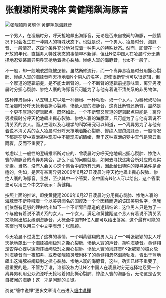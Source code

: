 张靓颖附灵魂体 黄健翔飙海豚音
====





![张靓颖附灵魂体 黄健翔飙海豚音](http://simg.sinajs.cn/blog7style/images/common/sg_trans.gif)





一个男人，在凌晨时分，呼天抢地飙出海豚音，无论是否来自被阉的海豚，一般情况下只会发生在一种男人的特殊状态下。也就是说，一个男人、凌晨时分、海豚音、一般情况，这四个条件充分地对应着一种男人的特殊状态。然而，即使在一个开放的年代，直播男人特殊状态的事情早不新鲜，但让N亿中国人在凌晨时分无选择地忍受某离异男呼天抢地着撕心裂肺、惨绝人寰的海豚音，也太不一般了。

不一般，却一般地依然能被逻辑。虽然断臂流行，而一个离异男凌晨时分用撕心裂肺、惨绝人寰的海豚音呼天抢地着N个男人的名字，即使很断臂也可以很逻辑，但一个厚道的逻辑前提，是不能太断臂的。一个不断臂的逻辑前提意味着，离异男凌晨时分撕心裂肺、惨绝人寰的海豚音只可能为了与他有着说不清关系的非男物体。

这种非男物体，从逻辑上可以是一种器械、一种动物、或一个女人。为器械或动物在凌晨时分呼天抢地着撕心裂肺、惨绝人寰的海豚音，这真比断臂还断臂，显然是一个更不厚道的逻辑起点。既然如此，一个不断臂又厚道的逻辑起点只能是：离异男凌晨时分呼天抢地飙出撕心裂肺、惨绝人寰的海豚音，只可能为了与他有着说不清关系的女人。而从生理以及心理学的科学研究可以知道，一个离异男为了与他有着说不清关系的女人凌晨时分呼天抢地着撕心裂肺、惨绝人寰的海豚音，一般情况下都是在梦中宣泄某种现实中不能现实的情绪，至于这种宣泄的梦中天气是否云重雨骤，反而不重要了。

考虑以上一般性的逻辑推断所对应的、曾凌晨时分呼天抢地飙出撕心裂肺、惨绝人寰的海豚音的离异男集合，那么下面的问题就是，如何去寻找这集合所对应的现实元素。当然，没有人会关心这个集合中的所有元素，因此给出特殊的搜寻条件是合适的，例如，是否有某离异男2006年6月27日凌晨时呼天抢地飙出撕心裂肺、惨绝人寰的海豚音。显然，至少其中一个答案，全中国有N亿人可以给出，这个答案更可以用三个中文字表示：黄健翔。

按照上面的推论，即使黄健翔2006年6月27日凌晨时分用撕心裂肺、惨绝人寰的海豚音不断呼喊着一个以美男闻名的国度及一个个因精而选的该国美男名字，但我们依然有足够的理由给出如下一个不断臂且厚道的逻辑结论：这位男人只是为了一个与他有着说不清关系的女人。一个女人，满足和黄健翔这个男人有着说不清关系又能飙出超女级别海豚音，大概全中国有N亿人都可以给出答案，这个最有可能的答案也可以用三个中文字表示：张靓颖。

今天凌晨不过发生了这样的事情，一个叫黄健翔的男人为了一个叫张靓颖的女人呼天抢地飙出一个海豚被阉级别之撕心裂肺、惨绝人寰的声音，简称海豚音。黄健翔是否存心要以这海豚被阉级别之撕心裂肺、惨绝人寰的海豚音PK张靓颖的超女级别海豚音而一夜超男，或者张靓颖灵魂附体了的黄健翔忽然潜能勃发、青出于蓝地飙出这海豚被阉级别之撕心裂肺、惨绝人寰的海豚音，这些，确实已经不重要了。最重要的是，不管为了谁，谁都没权力让N亿中国人在凌晨时分无选择地忍受一个离异男利用公众资源呼天抢地着如此撕心裂肺、惨绝人寰的海豚音，无论这是否来自被阉的海豚！这，才是问题的关键。

浏览“缠中说禅”更多文章请点击进入[缠中说禅](http://blog.sina.com.cn/m/chzhshch)
